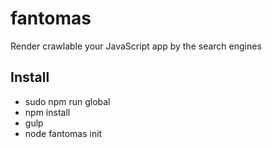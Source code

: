 fantomas
========

Render crawlable your JavaScript app by the search engines

## Install
- sudo npm run global
- npm install
- gulp
- node fantomas init